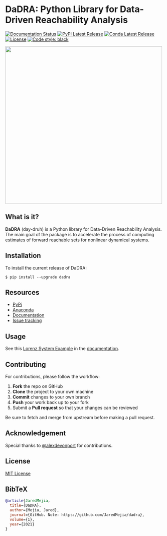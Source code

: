 # **DaDRA**: Python Library for Data-Driven Reachability Analysis
[![Documentation Status](https://readthedocs.org/projects/dadra/badge/?version=latest)](https://dadra.readthedocs.io/en/latest/?badge=latest)
[![PyPI Latest Release](https://img.shields.io/pypi/v/dadra.svg)](https://pypi.org/project/dadra/)
[![Conda Latest Release](https://anaconda.org/jaredmejia/dadra/badges/version.svg)](https://anaconda.org/jaredmejia/dadra)
[![License](https://img.shields.io/pypi/l/dadra.svg)](https://github.com/dadra/blob/master/LICENSE)
[![Code style: black](https://img.shields.io/badge/code%20style-black-000000.svg)](https://github.com/psf/black)


<img src="imgs/l_3D_cont.gif" style="center" width="500" height="500">


## What is it?
**DaDRA** (day-druh) is a Python library for Data-Driven Reachability Analysis. The main goal of the package is to accelerate the process of computing estimates of forward reachable sets for nonlinear dynamical systems.

## Installation
To install the current release of DaDRA:
```
$ pip install --upgrade dadra
```

## Resources
* [PyPi](https://pypi.org/project/dadra/)
* [Anaconda](https://anaconda.org/jaredmejia/dadra)
* [Documentation](https://dadra.readthedocs.io/en/latest/)
* [Issue tracking](https://github.com/JaredMejia/dadra/issues)

## Usage
See this [Lorenz System Example](https://dadra.readthedocs.io/en/latest/examples.html#lorenz-system-example) in the [documentation](https://dadra.readthedocs.io/en/latest/).

## Contributing
For contributions, please follow the workflow:
  1. **Fork** the repo on GitHub
  2. **Clone** the project to your own machine
  3. **Commit** changes to your own branch
  4. **Push** your work back up to your fork
  5. Submit a **Pull request** so that your changes can be reviewed

Be sure to fetch and merge from upstream before making a pull request.

## Acknowledgement
Special thanks to [@alexdevonport](https://github.com/alexdevonport) for contributions.

## License
[MIT License](https://github.com/JaredMejia/dadra/blob/main/LICENSE)

## BibTeX
```bibtex
@article{JaredMejia,
  title={DaDRA},
  author={Mejia, Jared},
  journal={GitHub. Note: https://github.com/JaredMejia/dadra},
  volume={1},
  year={2021}
}
```
<style>
.center {
  display: block;
  margin-left: auto;
  margin-right: auto;
  width: 50%;
}
</style>
